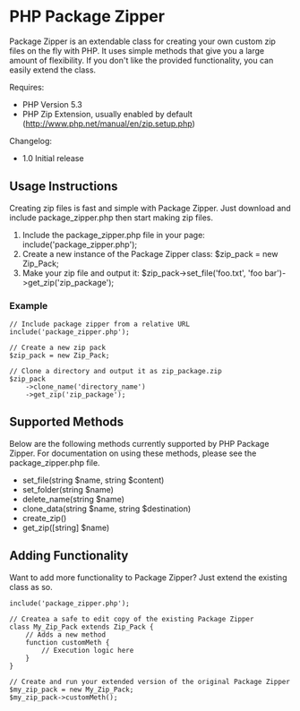 PHP Package Zipper
==============

Package Zipper is an extendable class for creating your own custom
zip files on the fly with PHP. It uses simple methods that
give you a large amount of flexibility. If you don't like the provided
functionality, you can easily extend the class.

Requires:

* PHP Version 5.3
* PHP Zip Extension, usually enabled by default (http://www.php.net/manual/en/zip.setup.php)

Changelog:
* 1.0 Initial release

## Usage Instructions

Creating zip files is fast and simple with Package Zipper. Just download and include
package_zipper.php then start making zip files.

1. Include the package_zipper.php file in your page: include('package_zipper.php');
2. Create a new instance of the Package Zipper class: $zip_pack = new Zip_Pack;
3. Make your zip file and output it: $zip_pack->set_file('foo.txt', 'foo bar')->get_zip('zip_package');

### Example

    // Include package zipper from a relative URL
    include('package_zipper.php');

    // Create a new zip pack
    $zip_pack = new Zip_Pack;

    // Clone a directory and output it as zip_package.zip
    $zip_pack
        ->clone_name('directory_name')
        ->get_zip('zip_package');

## Supported Methods

Below are the following methods currently supported by PHP Package Zipper. For
documentation on using these methods, please see the package_zipper.php file.

* set_file(string $name, string $content)
* set_folder(string $name)
* delete_name(string $name)
* clone_data(string $name, string $destination)
* create_zip()
* get_zip([string] $name)

## Adding Functionality

Want to add more functionality to Package Zipper? Just extend the existing class
as so.

    include('package_zipper.php');

    // Createa a safe to edit copy of the existing Package Zipper
    class My_Zip_Pack extends Zip_Pack {
        // Adds a new method
        function customMeth {
            // Execution logic here
        }
    }

    // Create and run your extended version of the original Package Zipper
    $my_zip_pack = new My_Zip_Pack;
    $my_zip_pack->customMeth();